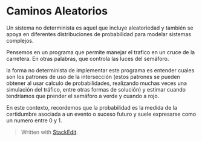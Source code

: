 
# Caminos Aleatorios

Un sistema no determinista es aquel que incluye aleatoriedad y también se apoya en diferentes distribuciones de probabilidad para modelar sistemas complejos.

Pensemos en un programa que permite manejar el trafico en un cruce de la carretera. En otras palabras, que controla las luces del semáforo.

la forma no determinista de implementar este programa es entender cuales son los patrones de uso de la intersección (estos patrones se pueden obtener al usar calculo de probabilidades, realizando muchas veces una simulación del tráfico, entre otras formas de solución) y estimar cuando tendríamos que prender el semáforo a verde y cuando a rojo.

En este contexto, recordemos que la probabilidad es la medida de la certidumbre asociada a un evento o suceso futuro y suele expresarse como un numero entre 0 y 1.



> Written with [StackEdit](https://stackedit.io/).
<!--stackedit_data:
eyJoaXN0b3J5IjpbMjEzNTY0MjU5M119
-->